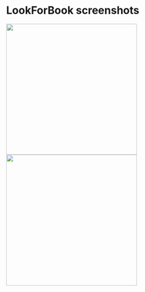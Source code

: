 # LookForBook screenshots

<img src="https://user-images.githubusercontent.com/26773825/39927580-6afeee28-553b-11e8-81f1-e54e753cc196.png" width="350"/>
<img src="https://user-images.githubusercontent.com/26773825/39942972-ea7f45e8-5569-11e8-8f1c-ccea955b9861.png" width="350"/>


